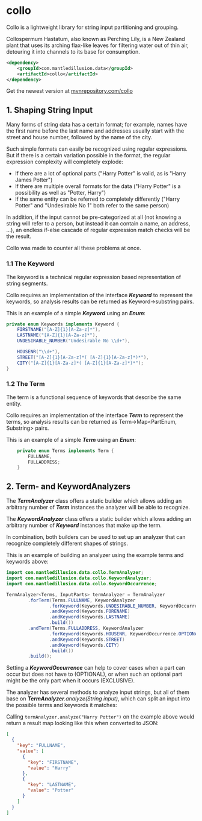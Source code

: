 # collo
Collo is a lightweight library for string input partitioning and grouping.

Collospermum Hastatum, also known as Perching Lily, is a New Zealand plant that uses its arching flax-like leaves for filtering water out of thin air, detouring it into channels to its base for consumption.

```xml
<dependency>
    <groupId>com.mantledillusion.data</groupId>
    <artifactId>collo</artifactId>
</dependency>
```

Get the newest version at [mvnrepository.com/collo](https://mvnrepository.com/artifact/com.mantledillusion.data/collo)

## 1. Shaping String Input

Many forms of string data has a certain format; for example, names have the first name before the last name and addresses usually start with the street and house number, followed by the name of the city.

Such simple formats can easily be recognized using regular expressions. But if there is a certain variation possible in the format, the regular expression complexity will completely explode:
- If there are a lot of optional parts ("Harry Potter" is valid, as is "Harry James Potter")
- If there are multiple overall formats for the data ("Harry Potter" is a possibility as well as "Potter, Harry")
- If the same entity can be referred to completely differently ("Harry Potter" and "Undesirable No 1" both refer to the same person)

In addition, if the input cannot be pre-categorized at all (not knowing a string will refer to a person, but instead it can contain a name, an address, ...), an endless if-else cascade of regular expression match checks will be the result.

Collo was made to counter all these problems at once.

### 1.1 The Keyword

The keyword is a technical regular expression based representation of string segments.

Collo requires an implementation of the interface **_Keyword_** to represent the keywords, so analysis results can be returned as Keyword->substring pairs.

This is an example of a simple **_Keyword_** using an **_Enum_**:

```java
private enum Keywords implements Keyword {
    FIRSTNAME("[A-Z]{1}[A-Za-z]*"),
    LASTNAME("[A-Z]{1}[A-Za-z]*"),
    UNDESIRABLE_NUMBER("Undesirable No \\d+"),

    HOUSENR("\\d+"),
    STREET("[A-Z]{1}[A-Za-z]*( [A-Z]{1}[A-Za-z]*)*"),
    CITY("[A-Z]{1}[A-Za-z]*( [A-Z]{1}[A-Za-z]*)*");
}
```

### 1.2 The Term

The term is a functional sequence of keywords that describe the same entity.

Collo requires an implementation of the interface **_Term_** to represent the terms, so analysis results can be returned as Term->Map<PartEnum, Substring> pairs.

This is an example of a simple **_Term_** using an **_Enum_**:

```java
    private enum Terms implements Term {
        FULLNAME, 
        FULLADDRESS;
    }
```

## 2. Term- and KeywordAnalyzers

The **_TermAnalyzer_** class offers a static builder which allows adding an arbitrary number of **_Term_** instances the analyzer will be able to recognize.

The **_KeywordAnalyzer_** class offers a static builder which allows adding an arbitrary number of **_Keyword_** instances that make up the term.

In combination, both builders can be used to set up an analyzer that can recognize completely different shapes of strings.

This is an example of building an analyzer using the example terms and keywords above:

```java
import com.mantledillusion.data.collo.TermAnalyzer;
import com.mantledillusion.data.collo.KeywordAnalyzer;
import com.mantledillusion.data.collo.KeywordOccurrence;

TermAnalyzer<Terms, InputParts> termAnalyzer = TermAnalyzer
        .forTerm(Terms.FULLNAME, KeywordAnalyzer
                .forKeyword(Keywords.UNDESIRABLE_NUMBER, KeywordOccurrence.EXCLUSIVE)
                .andKeyword(Keywords.FORENAME)
                .andKeyword(Keywords.LASTNAME)
                .build())
        .andTerm(Terms.FULLADDRESS, KeywordAnalyzer
                .forKeyword(Keywords.HOUSENR, KeywordOccurrence.OPTIONAL)
                .andKeyword(Keywords.STREET)
                .andKeyword(Keywords.CITY)
                .build())
        .build();
```

Setting a **_KeywordOccurrence_** can help to cover cases when a part can occur but does not have to (OPTIONAL), or when such an optional part might be the only part when it occurs (EXCLUSIVE).

The analyzer has several methods to analyze input strings, but all of them base on _**TermAnalyzer**.analyze(String input)_, which can split an input into the possible terms and keywords it matches:

Calling ```termAnalyzer.analyze("Harry Potter")``` on the example above would return a result map looking like this when converted to JSON:
```json
[
  {
    "key": "FULLNAME",
    "value": [
      {
        "key": "FIRSTNAME",
        "value": "Harry"
      },
      {
        "key": "LASTNAME",
        "value": "Potter"
      }
    ]
  }
]
```
